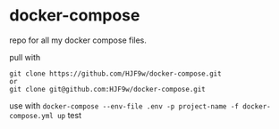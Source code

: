 # docker-compose
repo for all my docker compose files.

pull with
```
git clone https://github.com/HJF9w/docker-compose.git
or
git clone git@github.com:HJF9w/docker-compose.git
```

use with `docker-compose --env-file .env -p project-name -f docker-compose.yml up`
test
